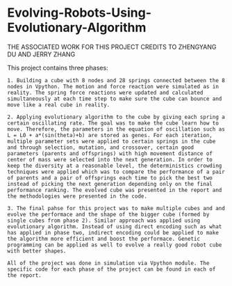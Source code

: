 # Evolving-Robots-Using-Evolutionary-Algorithm

THE ASSOCIATED WORK FOR THIS PROJECT CREDITS TO ZHENGYANG DU AND JERRY ZHANG

This project contains three phases:

    1. Building a cube with 8 nodes and 28 springs connected between the 8 nodes in Vpython. The motion and force reaction were simulated as in reality. The spring force reactions were updated and calculated simultaneously at each time step to make sure the cube can bounce and move like a real cube in reality.
    
    2. Applying evolutionary algorithm to the cube by giving each spring a certain oscillating rate. The goal was to make the cube learn how to move. Therefore, the parameters in the equation of oscillation such as L = L0 + a*(sin(theta)+b) are stored as genes. For each iteration, multiple parameter sets were applied to certain springs in the cube and through selection, mutation, and crossover, certain good parameters (parents and offsprings) with high movement distance of center of mass were selected into the next generation. In order to keep the diversity at a reasonable level, the deterministics crowding techniques were applied which was to compare the performance of a pair of parents and a pair of offsprings each time to pick the best two instead of picking the next generation depending only on the final performance ranking. The evolved cube was presented in the report and the methodologies were presented in the code.
    
    3. The final pahse for this project was to make multiple cubes and and evolve the performace and the shape of the bigger cube (formed by single cubes from phase 2). Similar approach was applied using evolutionary algorithm. Instead of using direct encoding such as what has applied in phase two, indirect encoding could be applied to make the algorithm more efficient and boost the performace. Genetic programming can be applied as well to evolve a really good robot cube with better shapes.
    
    All of the project was done in simulation via Vpython module. The specific code for each phase of the project can be found in each of the report.
